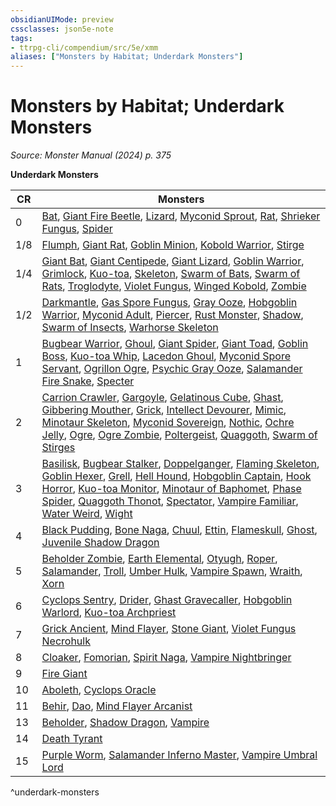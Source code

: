 ```yaml
---
obsidianUIMode: preview
cssclasses: json5e-note
tags:
- ttrpg-cli/compendium/src/5e/xmm
aliases: ["Monsters by Habitat; Underdark Monsters"]
---
```

# Monsters by Habitat; Underdark Monsters
*Source: Monster Manual (2024) p. 375* 

**Underdark Monsters**

| CR | Monsters |
|----|----------|
| 0 | [Bat](3-Compendium/bestiary/beast/bat-xmm.md), [Giant Fire Beetle](3-Compendium/bestiary/beast/giant-fire-beetle-xmm.md), [Lizard](3-Compendium/bestiary/beast/lizard-xmm.md), [Myconid Sprout](3-Compendium/bestiary/plant/myconid-sprout-xmm.md), [Rat](3-Compendium/bestiary/beast/rat-xmm.md), [Shrieker Fungus](3-Compendium/bestiary/plant/shrieker-fungus-xmm.md), [Spider](3-Compendium/bestiary/beast/spider-xmm.md) |
| 1/8 | [Flumph](3-Compendium/bestiary/aberration/flumph-xmm.md), [Giant Rat](3-Compendium/bestiary/beast/giant-rat-xmm.md), [Goblin Minion](3-Compendium/bestiary/fey/goblin-minion-xmm.md), [Kobold Warrior](3-Compendium/bestiary/dragon/kobold-warrior-xmm.md), [Stirge](3-Compendium/bestiary/monstrosity/stirge-xmm.md) |
| 1/4 | [Giant Bat](3-Compendium/bestiary/beast/giant-bat-xmm.md), [Giant Centipede](3-Compendium/bestiary/beast/giant-centipede-xmm.md), [Giant Lizard](3-Compendium/bestiary/beast/giant-lizard-xmm.md), [Goblin Warrior](3-Compendium/bestiary/fey/goblin-warrior-xmm.md), [Grimlock](3-Compendium/bestiary/aberration/grimlock-xmm.md), [Kuo-toa](3-Compendium/bestiary/aberration/kuo-toa-xmm.md), [Skeleton](3-Compendium/bestiary/undead/skeleton-xmm.md), [Swarm of Bats](3-Compendium/bestiary/beast/swarm-of-bats-xmm.md), [Swarm of Rats](3-Compendium/bestiary/beast/swarm-of-rats-xmm.md), [Troglodyte](3-Compendium/bestiary/monstrosity/troglodyte-xmm.md), [Violet Fungus](3-Compendium/bestiary/plant/violet-fungus-xmm.md), [Winged Kobold](3-Compendium/bestiary/dragon/winged-kobold-xmm.md), [Zombie](3-Compendium/bestiary/undead/zombie-xmm.md) |
| 1/2 | [Darkmantle](3-Compendium/bestiary/aberration/darkmantle-xmm.md), [Gas Spore Fungus](3-Compendium/bestiary/plant/gas-spore-fungus-xmm.md), [Gray Ooze](3-Compendium/bestiary/ooze/gray-ooze-xmm.md), [Hobgoblin Warrior](3-Compendium/bestiary/fey/hobgoblin-warrior-xmm.md), [Myconid Adult](3-Compendium/bestiary/plant/myconid-adult-xmm.md), [Piercer](3-Compendium/bestiary/aberration/piercer-xmm.md), [Rust Monster](3-Compendium/bestiary/monstrosity/rust-monster-xmm.md), [Shadow](3-Compendium/bestiary/undead/shadow-xmm.md), [Swarm of Insects](3-Compendium/bestiary/beast/swarm-of-insects-xmm.md), [Warhorse Skeleton](3-Compendium/bestiary/undead/warhorse-skeleton-xmm.md) |
| 1 | [Bugbear Warrior](3-Compendium/bestiary/fey/bugbear-warrior-xmm.md), [Ghoul](3-Compendium/bestiary/undead/ghoul-xmm.md), [Giant Spider](3-Compendium/bestiary/beast/giant-spider-xmm.md), [Giant Toad](3-Compendium/bestiary/beast/giant-toad-xmm.md), [Goblin Boss](3-Compendium/bestiary/fey/goblin-boss-xmm.md), [Kuo-toa Whip](3-Compendium/bestiary/aberration/kuo-toa-whip-xmm.md), [Lacedon Ghoul](3-Compendium/bestiary/undead/lacedon-ghoul-xmm.md), [Myconid Spore Servant](3-Compendium/bestiary/plant/myconid-spore-servant-xmm.md), [Ogrillon Ogre](3-Compendium/bestiary/giant/ogrillon-ogre-xmm.md), [Psychic Gray Ooze](3-Compendium/bestiary/ooze/psychic-gray-ooze-xmm.md), [Salamander Fire Snake](3-Compendium/bestiary/elemental/salamander-fire-snake-xmm.md), [Specter](3-Compendium/bestiary/undead/specter-xmm.md) |
| 2 | [Carrion Crawler](3-Compendium/bestiary/monstrosity/carrion-crawler-xmm.md), [Gargoyle](3-Compendium/bestiary/elemental/gargoyle-xmm.md), [Gelatinous Cube](3-Compendium/bestiary/ooze/gelatinous-cube-xmm.md), [Ghast](3-Compendium/bestiary/undead/ghast-xmm.md), [Gibbering Mouther](3-Compendium/bestiary/aberration/gibbering-mouther-xmm.md), [Grick](3-Compendium/bestiary/aberration/grick-xmm.md), [Intellect Devourer](3-Compendium/bestiary/aberration/intellect-devourer-xmm.md), [Mimic](3-Compendium/bestiary/monstrosity/mimic-xmm.md), [Minotaur Skeleton](3-Compendium/bestiary/undead/minotaur-skeleton-xmm.md), [Myconid Sovereign](3-Compendium/bestiary/plant/myconid-sovereign-xmm.md), [Nothic](3-Compendium/bestiary/aberration/nothic-xmm.md), [Ochre Jelly](3-Compendium/bestiary/ooze/ochre-jelly-xmm.md), [Ogre](3-Compendium/bestiary/giant/ogre-xmm.md), [Ogre Zombie](3-Compendium/bestiary/undead/ogre-zombie-xmm.md), [Poltergeist](3-Compendium/bestiary/undead/poltergeist-xmm.md), [Quaggoth](3-Compendium/bestiary/monstrosity/quaggoth-xmm.md), [Swarm of Stirges](3-Compendium/bestiary/monstrosity/swarm-of-stirges-xmm.md) |
| 3 | [Basilisk](3-Compendium/bestiary/monstrosity/basilisk-xmm.md), [Bugbear Stalker](3-Compendium/bestiary/fey/bugbear-stalker-xmm.md), [Doppelganger](3-Compendium/bestiary/monstrosity/doppelganger-xmm.md), [Flaming Skeleton](3-Compendium/bestiary/undead/flaming-skeleton-xmm.md), [Goblin Hexer](3-Compendium/bestiary/fey/goblin-hexer-xmm.md), [Grell](3-Compendium/bestiary/aberration/grell-xmm.md), [Hell Hound](3-Compendium/bestiary/fiend/hell-hound-xmm.md), [Hobgoblin Captain](3-Compendium/bestiary/fey/hobgoblin-captain-xmm.md), [Hook Horror](3-Compendium/bestiary/monstrosity/hook-horror-xmm.md), [Kuo-toa Monitor](3-Compendium/bestiary/aberration/kuo-toa-monitor-xmm.md), [Minotaur of Baphomet](3-Compendium/bestiary/monstrosity/minotaur-of-baphomet-xmm.md), [Phase Spider](3-Compendium/bestiary/monstrosity/phase-spider-xmm.md), [Quaggoth Thonot](3-Compendium/bestiary/monstrosity/quaggoth-thonot-xmm.md), [Spectator](3-Compendium/bestiary/aberration/spectator-xmm.md), [Vampire Familiar](3-Compendium/bestiary/humanoid/vampire-familiar-xmm.md), [Water Weird](3-Compendium/bestiary/elemental/water-weird-xmm.md), [Wight](3-Compendium/bestiary/undead/wight-xmm.md) |
| 4 | [Black Pudding](3-Compendium/bestiary/ooze/black-pudding-xmm.md), [Bone Naga](3-Compendium/bestiary/undead/bone-naga-xmm.md), [Chuul](3-Compendium/bestiary/aberration/chuul-xmm.md), [Ettin](3-Compendium/bestiary/giant/ettin-xmm.md), [Flameskull](3-Compendium/bestiary/undead/flameskull-xmm.md), [Ghost](3-Compendium/bestiary/undead/ghost-xmm.md), [Juvenile Shadow Dragon](3-Compendium/bestiary/dragon/juvenile-shadow-dragon-xmm.md) |
| 5 | [Beholder Zombie](3-Compendium/bestiary/undead/beholder-zombie-xmm.md), [Earth Elemental](3-Compendium/bestiary/elemental/earth-elemental-xmm.md), [Otyugh](3-Compendium/bestiary/aberration/otyugh-xmm.md), [Roper](3-Compendium/bestiary/aberration/roper-xmm.md), [Salamander](3-Compendium/bestiary/elemental/salamander-xmm.md), [Troll](3-Compendium/bestiary/giant/troll-xmm.md), [Umber Hulk](3-Compendium/bestiary/monstrosity/umber-hulk-xmm.md), [Vampire Spawn](3-Compendium/bestiary/undead/vampire-spawn-xmm.md), [Wraith](3-Compendium/bestiary/undead/wraith-xmm.md), [Xorn](3-Compendium/bestiary/elemental/xorn-xmm.md) |
| 6 | [Cyclops Sentry](3-Compendium/bestiary/giant/cyclops-sentry-xmm.md), [Drider](3-Compendium/bestiary/monstrosity/drider-xmm.md), [Ghast Gravecaller](3-Compendium/bestiary/undead/ghast-gravecaller-xmm.md), [Hobgoblin Warlord](3-Compendium/bestiary/fey/hobgoblin-warlord-xmm.md), [Kuo-toa Archpriest](3-Compendium/bestiary/aberration/kuo-toa-archpriest-xmm.md) |
| 7 | [Grick Ancient](3-Compendium/bestiary/aberration/grick-ancient-xmm.md), [Mind Flayer](3-Compendium/bestiary/aberration/mind-flayer-xmm.md), [Stone Giant](3-Compendium/bestiary/giant/stone-giant-xmm.md), [Violet Fungus Necrohulk](3-Compendium/bestiary/plant/violet-fungus-necrohulk-xmm.md) |
| 8 | [Cloaker](3-Compendium/bestiary/aberration/cloaker-xmm.md), [Fomorian](3-Compendium/bestiary/giant/fomorian-xmm.md), [Spirit Naga](3-Compendium/bestiary/fiend/spirit-naga-xmm.md), [Vampire Nightbringer](3-Compendium/bestiary/undead/vampire-nightbringer-xmm.md) |
| 9 | [Fire Giant](3-Compendium/bestiary/giant/fire-giant-xmm.md) |
| 10 | [Aboleth](3-Compendium/bestiary/aberration/aboleth-xmm.md), [Cyclops Oracle](3-Compendium/bestiary/giant/cyclops-oracle-xmm.md) |
| 11 | [Behir](3-Compendium/bestiary/monstrosity/behir-xmm.md), [Dao](3-Compendium/bestiary/elemental/dao-xmm.md), [Mind Flayer Arcanist](3-Compendium/bestiary/aberration/mind-flayer-arcanist-xmm.md) |
| 13 | [Beholder](3-Compendium/bestiary/aberration/beholder-xmm.md), [Shadow Dragon](3-Compendium/bestiary/dragon/shadow-dragon-xmm.md), [Vampire](3-Compendium/bestiary/undead/vampire-xmm.md) |
| 14 | [Death Tyrant](3-Compendium/bestiary/undead/death-tyrant-xmm.md) |
| 15 | [Purple Worm](3-Compendium/bestiary/monstrosity/purple-worm-xmm.md), [Salamander Inferno Master](3-Compendium/bestiary/elemental/salamander-inferno-master-xmm.md), [Vampire Umbral Lord](3-Compendium/bestiary/undead/vampire-umbral-lord-xmm.md) |
^underdark-monsters